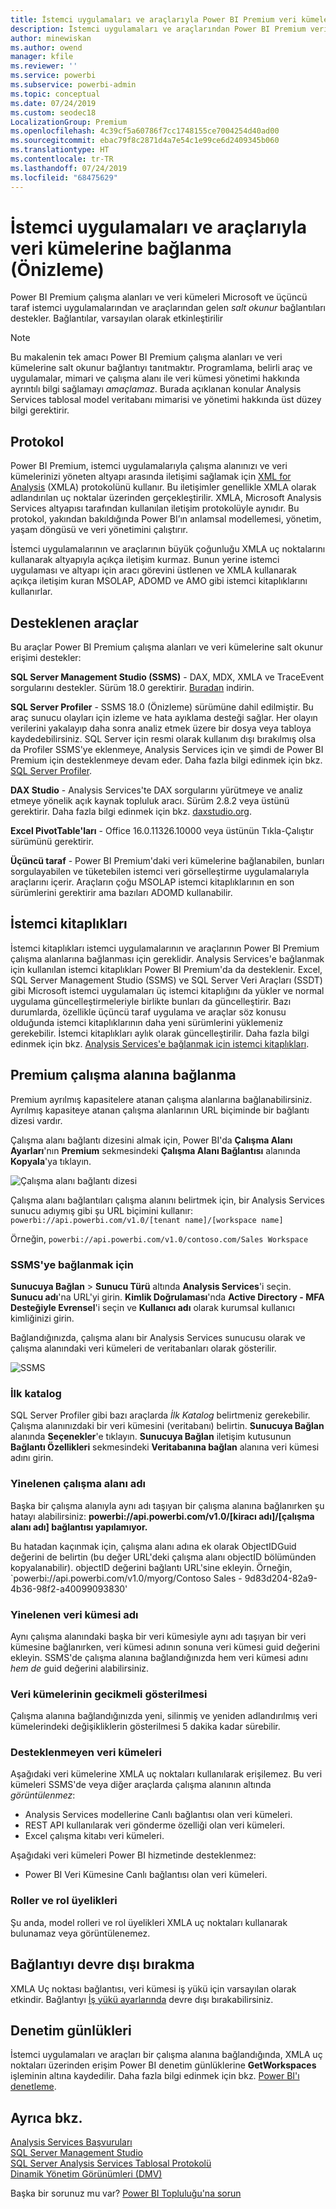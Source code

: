```yaml
---
title: İstemci uygulamaları ve araçlarıyla Power BI Premium veri kümelerine bağlanma (Önizleme)
description: İstemci uygulamaları ve araçlarından Power BI Premium veri kümelerine bağlanma işlemi açıklanmaktadır.
author: minewiskan
ms.author: owend
manager: kfile
ms.reviewer: ''
ms.service: powerbi
ms.subservice: powerbi-admin
ms.topic: conceptual
ms.date: 07/24/2019
ms.custom: seodec18
LocalizationGroup: Premium
ms.openlocfilehash: 4c39cf5a60786f7cc1748155ce7004254d40ad00
ms.sourcegitcommit: ebac79f8c2871d4a7e54c1e99ce6d2409345b060
ms.translationtype: HT
ms.contentlocale: tr-TR
ms.lasthandoff: 07/24/2019
ms.locfileid: "68475629"
---
```

# <a name="connect-to-datasets-with-client-applications-and-tools-preview"></a>İstemci uygulamaları ve araçlarıyla veri kümelerine bağlanma (Önizleme)

Power BI Premium çalışma alanları ve veri kümeleri Microsoft ve üçüncü taraf istemci uygulamalarından ve araçlarından gelen *salt okunur* bağlantıları destekler. Bağlantılar, varsayılan olarak etkinleştirilir

> [!NOTE]
> Bu makalenin tek amacı Power BI Premium çalışma alanları ve veri kümelerine salt okunur bağlantıyı tanıtmaktır. Programlama, belirli araç ve uygulamalar, mimari ve çalışma alanı ile veri kümesi yönetimi hakkında ayrıntılı bilgi sağlamayı *amaçlamaz*. Burada açıklanan konular Analysis Services tablosal model veritabanı mimarisi ve yönetimi hakkında üst düzey bilgi gerektirir.

## <a name="protocol"></a>Protokol

Power BI Premium, istemci uygulamalarıyla çalışma alanınızı ve veri kümelerinizi yöneten altyapı arasında iletişimi sağlamak için [XML for Analysis](https://docs.microsoft.com/bi-reference/xmla/xml-for-analysis-xmla-reference) (XMLA) protokolünü kullanır. Bu iletişimler genellikle XMLA olarak adlandırılan uç noktalar üzerinden gerçekleştirilir. XMLA, Microsoft Analysis Services altyapısı tarafından kullanılan iletişim protokolüyle aynıdır. Bu protokol, yakından bakıldığında Power BI’ın anlamsal modellemesi, yönetim, yaşam döngüsü ve veri yönetimini çalıştırır. 

İstemci uygulamalarının ve araçlarının büyük çoğunluğu XMLA uç noktalarını kullanarak altyapıyla açıkça iletişim kurmaz. Bunun yerine istemci uygulaması ve altyapı için aracı görevini üstlenen ve XMLA kullanarak açıkça iletişim kuran MSOLAP, ADOMD ve AMO gibi istemci kitaplıklarını kullanırlar.


## <a name="supported-tools"></a>Desteklenen araçlar

Bu araçlar Power BI Premium çalışma alanları ve veri kümelerine salt okunur erişimi destekler:

**SQL Server Management Studio (SSMS)** - DAX, MDX, XMLA ve TraceEvent sorgularını destekler. Sürüm 18.0 gerektirir. [Buradan](https://docs.microsoft.com/sql/ssms/download-sql-server-management-studio-ssms) indirin. 

**SQL Server Profiler** - SSMS 18.0 (Önizleme) sürümüne dahil edilmiştir. Bu araç sunucu olayları için izleme ve hata ayıklama desteği sağlar. Her olayın verilerini yakalayıp daha sonra analiz etmek üzere bir dosya veya tabloya kaydedebilirsiniz. SQL Server için resmi olarak kullanım dışı bırakılmış olsa da Profiler SSMS'ye eklenmeye, Analysis Services için ve şimdi de Power BI Premium için desteklenmeye devam eder. Daha fazla bilgi edinmek için bkz. [SQL Server Profiler](https://docs.microsoft.com/sql/tools/sql-server-profiler/sql-server-profiler).

**DAX Studio** - Analysis Services'te DAX sorgularını yürütmeye ve analiz etmeye yönelik açık kaynak topluluk aracı. Sürüm 2.8.2 veya üstünü gerektirir. Daha fazla bilgi edinmek için bkz. [daxstudio.org](https://daxstudio.org/).

**Excel PivotTable'ları** - Office 16.0.11326.10000 veya üstünün Tıkla-Çalıştır sürümünü gerektirir.

**Üçüncü taraf** - Power BI Premium'daki veri kümelerine bağlanabilen, bunları sorgulayabilen ve tüketebilen istemci veri görselleştirme uygulamalarıyla araçlarını içerir. Araçların çoğu MSOLAP istemci kitaplıklarının en son sürümlerini gerektirir ama bazıları ADOMD kullanabilir.

## <a name="client-libraries"></a>İstemci kitaplıkları

İstemci kitaplıkları istemci uygulamalarının ve araçlarının Power BI Premium çalışma alanlarına bağlanması için gereklidir. Analysis Services'e bağlanmak için kullanılan istemci kitaplıkları Power BI Premium'da da desteklenir. Excel, SQL Server Management Studio (SSMS) ve SQL Server Veri Araçları (SSDT) gibi Microsoft istemci uygulamaları üç istemci kitaplığını da yükler ve normal uygulama güncelleştirmeleriyle birlikte bunları da güncelleştirir. Bazı durumlarda, özellikle üçüncü taraf uygulama ve araçlar söz konusu olduğunda istemci kitaplıklarının daha yeni sürümlerini yüklemeniz gerekebilir. İstemci kitaplıkları aylık olarak güncelleştirilir. Daha fazla bilgi edinmek için bkz. [Analysis Services'e bağlanmak için istemci kitaplıkları](https://docs.microsoft.com/azure/analysis-services/analysis-services-data-providers).

## <a name="connecting-to-a-premium-workspace"></a>Premium çalışma alanına bağlanma

Premium ayrılmış kapasitelere atanan çalışma alanlarına bağlanabilirsiniz. Ayrılmış kapasiteye atanan çalışma alanlarının URL biçiminde bir bağlantı dizesi vardır. 

Çalışma alanı bağlantı dizesini almak için, Power BI'da **Çalışma Alanı Ayarları**'nın **Premium** sekmesindeki **Çalışma Alanı Bağlantısı** alanında **Kopyala**'ya tıklayın.

![Çalışma alanı bağlantı dizesi](media/service-premium-connect-tools/connect-tools-workspace-connection.png)

Çalışma alanı bağlantıları çalışma alanını belirtmek için, bir Analysis Services sunucu adıymış gibi şu URL biçimini kullanır:   
`powerbi://api.powerbi.com/v1.0/[tenant name]/[workspace name]` 

Örneğin, `powerbi://api.powerbi.com/v1.0/contoso.com/Sales Workspace`

### <a name="to-connect-in-ssms"></a>SSMS'ye bağlanmak için

**Sunucuya Bağlan** > **Sunucu Türü** altında **Analysis Services**'i seçin. **Sunucu adı**'na URL'yi girin. **Kimlik Doğrulaması**'nda **Active Directory - MFA Desteğiyle Evrensel**'i seçin ve **Kullanıcı adı** olarak kurumsal kullanıcı kimliğinizi girin. 

Bağlandığınızda, çalışma alanı bir Analysis Services sunucusu olarak ve çalışma alanındaki veri kümeleri de veritabanları olarak gösterilir.  

![SSMS](media/service-premium-connect-tools/connect-tools-ssms.png)

### <a name="initial-catalog"></a>İlk katalog

SQL Server Profiler gibi bazı araçlarda *İlk Katalog* belirtmeniz gerekebilir. Çalışma alanınızdaki bir veri kümesini (veritabanı) belirtin. **Sunucuya Bağlan** alanında **Seçenekler**'e tıklayın. **Sunucuya Bağlan** iletişim kutusunun **Bağlantı Özellikleri** sekmesindeki **Veritabanına bağlan** alanına veri kümesi adını girin.

### <a name="duplicate-workspace-name"></a>Yinelenen çalışma alanı adı

Başka bir çalışma alanıyla aynı adı taşıyan bir çalışma alanına bağlanırken şu hatayı alabilirsiniz: **powerbi://api.powerbi.com/v1.0/[kiracı adı]/[çalışma alanı adı] bağlantısı yapılamıyor.**

Bu hatadan kaçınmak için, çalışma alanı adına ek olarak ObjectIDGuid değerini de belirtin (bu değer URL'deki çalışma alanı objectID bölümünden kopyalanabilir). objectID değerini bağlantı URL'sine ekleyin. Örneğin, `powerbi://api.powerbi.com/v1.0/myorg/Contoso Sales - 9d83d204-82a9-4b36-98f2-a40099093830'

### <a name="duplicate-dataset-name"></a>Yinelenen veri kümesi adı

Aynı çalışma alanındaki başka bir veri kümesiyle aynı adı taşıyan bir veri kümesine bağlanırken, veri kümesi adının sonuna veri kümesi guid değerini ekleyin. SSMS'de çalışma alanına bağlandığınızda hem veri kümesi adını *hem de* guid değerini alabilirsiniz. 

### <a name="delay-in-datasets-shown"></a>Veri kümelerinin gecikmeli gösterilmesi

Çalışma alanına bağlandığınızda yeni, silinmiş ve yeniden adlandırılmış veri kümelerindeki değişikliklerin gösterilmesi 5 dakika kadar sürebilir. 

### <a name="unsupported-datasets"></a>Desteklenmeyen veri kümeleri

Aşağıdaki veri kümelerine XMLA uç noktaları kullanılarak erişilemez. Bu veri kümeleri SSMS'de veya diğer araçlarda çalışma alanının altında *görüntülenmez*: 

- Analysis Services modellerine Canlı bağlantısı olan veri kümeleri. 
- REST API kullanılarak veri gönderme özelliği olan veri kümeleri.
- Excel çalışma kitabı veri kümeleri. 

Aşağıdaki veri kümeleri Power BI hizmetinde desteklenmez:   

- Power BI Veri Kümesine Canlı bağlantısı olan veri kümeleri.

### <a name="roles-and-role-memberships"></a>Roller ve rol üyelikleri

Şu anda, model rolleri ve rol üyelikleri XMLA uç noktaları kullanarak bulunamaz veya görüntülenemez.

## <a name="disable-connectivity"></a>Bağlantıyı devre dışı bırakma

XMLA Uç noktası bağlantısı, veri kümesi iş yükü için varsayılan olarak etkindir. Bağlantıyı [İş yükü ayarlarında](service-admin-premium-workloads.md#workload-settings) devre dışı bırakabilirsiniz.

## <a name="audit-logs"></a>Denetim günlükleri 

İstemci uygulamaları ve araçları bir çalışma alanına bağlandığında, XMLA uç noktaları üzerinden erişim Power BI denetim günlüklerine **GetWorkspaces** işleminin altına kaydedilir. Daha fazla bilgi edinmek için bkz. [Power BI'ı denetleme](service-admin-auditing.md).

## <a name="see-also"></a>Ayrıca bkz.

[Analysis Services Başvuruları](https://docs.microsoft.com/bi-reference/#pivot=home&panel=home-all)   
[SQL Server Management Studio](https://docs.microsoft.com/sql/ssms/sql-server-management-studio-ssms)   
[SQL Server Analysis Services Tablosal Protokolü](https://docs.microsoft.com/openspecs/sql_server_protocols/ms-ssas-t/b98ed40e-c27a-4988-ab2d-c9c904fe13cf)   
[Dinamik Yönetim Görünümleri (DMV)](https://docs.microsoft.com/sql/analysis-services/instances/use-dynamic-management-views-dmvs-to-monitor-analysis-services)   


Başka bir sorunuz mu var? [Power BI Topluluğu'na sorun](https://community.powerbi.com/)
